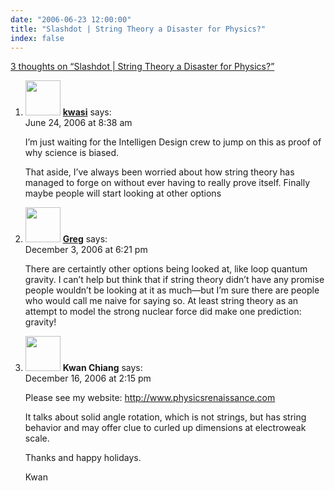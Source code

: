 ```yaml
---
date: "2006-06-23 12:00:00"
title: "Slashdot | String Theory a Disaster for Physics?"
index: false
---
```


[3 thoughts on &ldquo;Slashdot | String Theory a Disaster for Physics?&rdquo;](/lemire/blog/2006/06-23-slashdot-string-theory-a-disaster-for-physics)

<ol class="comment-list">
<li id="comment-10531" class="comment even thread-even depth-1">
<div class="comment-author vcard">
<img alt src="https://secure.gravatar.com/avatar/f20c53494ba0c8fc0b270c8386b1ed97?s=56&#038;d=mm&#038;r=g" srcset="https://secure.gravatar.com/avatar/f20c53494ba0c8fc0b270c8386b1ed97?s=112&#038;d=mm&#038;r=g 2x" class="avatar avatar-56 photo" height="56" width="56" decoding="async" /> <b class="fn"><a href="https://ghanageek.blogspot.com" class="url" rel="ugc external nofollow">kwasi</a></b> <span class="says">says:</span> </div>
<div class="comment-metadata"><time datetime="2006-06-24T08:38:45+00:00">June 24, 2006 at 8:38 am</time></a> </div>
<div class="comment-content">
<p>I&rsquo;m just waiting for the Intelligen Design crew to jump on this as proof of why science is biased.</p>
<p>That aside, I&rsquo;ve always been worried about how string theory has managed to forge on without ever having to really prove itself. Finally maybe people will start looking at other options</p>
</div>
</li>
<li id="comment-49060" class="comment odd alt thread-odd thread-alt depth-1">
<div class="comment-author vcard">
<img alt src="https://secure.gravatar.com/avatar/3b55c99ae4e4de32912a8a2afd3348bb?s=56&#038;d=mm&#038;r=g" srcset="https://secure.gravatar.com/avatar/3b55c99ae4e4de32912a8a2afd3348bb?s=112&#038;d=mm&#038;r=g 2x" class="avatar avatar-56 photo" height="56" width="56" decoding="async" /> <b class="fn"><a href="http://www.booberfish.com/blog/" class="url" rel="ugc external nofollow">Greg</a></b> <span class="says">says:</span> </div>
<div class="comment-metadata"><time datetime="2006-12-03T18:21:27+00:00">December 3, 2006 at 6:21 pm</time></a> </div>
<div class="comment-content">
<p>There are certaintly other options being looked at, like loop quantum gravity. I can&rsquo;t help but think that if string theory didn&rsquo;t have any promise people wouldn&rsquo;t be looking at it as much&#8212;but I&rsquo;m sure there are people who would call me naive for saying so. At least string theory as an attempt to model the strong nuclear force did make one prediction: gravity!</p>
</div>
</li>
<li id="comment-49070" class="comment even thread-even depth-1">
<div class="comment-author vcard">
<img alt src="https://secure.gravatar.com/avatar/be04ed60b7edc571f64253171042962f?s=56&#038;d=mm&#038;r=g" srcset="https://secure.gravatar.com/avatar/be04ed60b7edc571f64253171042962f?s=112&#038;d=mm&#038;r=g 2x" class="avatar avatar-56 photo" height="56" width="56" loading="lazy" decoding="async" /> <b class="fn">Kwan Chiang</b> <span class="says">says:</span> </div>
<div class="comment-metadata"><time datetime="2006-12-16T14:15:33+00:00">December 16, 2006 at 2:15 pm</time></a> </div>
<div class="comment-content">
<p>Please see my website: <a href="http://www.physicsrenaissance.com" rel="nofollow ugc">http://www.physicsrenaissance.com</a></p>
<p>It talks about solid angle rotation, which is not strings, but has string behavior and may offer clue to curled up dimensions at electroweak scale. </p>
<p>Thanks and happy holidays. </p>
<p>Kwan</p>
</div>
</li>
</ol>
